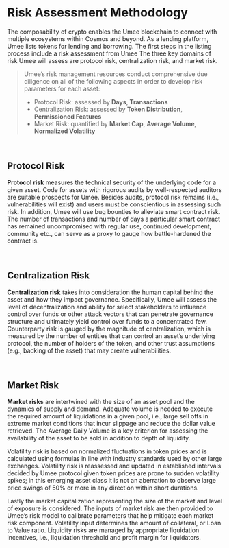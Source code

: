 # Risk Assessment Methodology

The composability of crypto enables the Umee blockchain to connect with multiple ecosystems within Cosmos and beyond. As a lending platform, Umee lists tokens for lending and borrowing. The first steps in the listing process include a risk assessment from Umee The three key domains of risk Umee will assess are protocol risk, centralization risk, and market risk.

> Umee’s risk management resources conduct comprehensive due diligence on all of the following aspects in order to develop risk parameters for each asset:
> - Protocol Risk: assessed by **Days**, **Transactions**
> - Centralization Risk: assessed by **Token Distribution**, **Permissioned Features**
> - Market Risk: quantified by **Market Cap**, **Average Volume**, **Normalized Volatility**

<br>

## Protocol Risk

**Protocol risk** measures the technical security of the underlying code for a given asset. Code for assets with rigorous audits by well-respected auditors are suitable prospects for Umee. Besides audits, protocol risk remains (i.e., vulnerabilities will exist) and users must be conscientious in assessing such risk. In addition, Umee will use bug bounties to alleviate smart contract risk. The number of transactions and number of days a particular smart contract has remained uncompromised with regular use, continued development, community etc., can serve as a proxy to gauge how battle-hardened the contract is.

<br>

## Centralization Risk

**Centralization risk** takes into consideration the human capital behind the asset and how they impact governance. Specifically, Umee will assess the level of decentralization and ability for select stakeholders to influence control over funds or other attack vectors that can penetrate governance structure and ultimately yield control over funds to a concentrated few. Counterparty risk is gauged by the magnitude of centralization, which is measured by the number of entities that can control an asset’s underlying protocol, the number of holders of the token, and other trust assumptions (e.g., backing of the asset) that may create vulnerabilities. 

<br>

## Market Risk

**Market risks** are intertwined with the size of an asset pool and the dynamics of supply and demand. Adequate volume is needed to execute the required amount of liquidations in a given pool, i.e., large sell offs in extreme market conditions that incur slippage and reduce the dollar value retrieved. The Average Daily Volume is a key criterion for assessing the availability of the asset to be sold in addition to depth of liquidity. 

Volatility risk is based on normalized fluctuations in token prices and is calculated using formulas in line with industry standards used by other large exchanges. Volatility risk is reassessed and updated in established intervals decided by Umee protocol given token prices are prone to sudden volatility spikes; in this emerging asset class it is not an aberration to observe large price swings of 50% or more in any direction within short durations. 

Lastly the market capitalization representing the size of the market and level of exposure is considered. The inputs of market risk are then provided to Umee’s risk model to calibrate parameters that help mitigate each market risk component. Volatility input determines the amount of collateral, or Loan to Value ratio. Liquidity risks are managed by appropriate liquidation incentives, i.e., liquidation threshold and profit margin for liquidators. 
